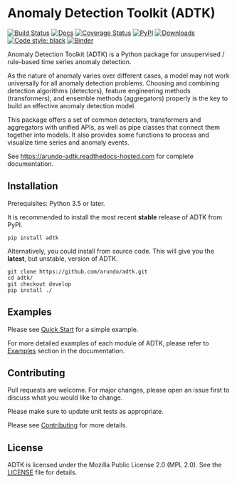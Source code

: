 # Anomaly Detection Toolkit (ADTK)

[![Build Status](https://travis-ci.com/arundo/adtk.svg?branch=master)](https://travis-ci.com/arundo/adtk)
[![Docs](https://readthedocs.com/projects/arundo-adtk/badge/?version=stable)](https://arundo-adtk.readthedocs-hosted.com)
[![Coverage Status](https://coveralls.io/repos/github/arundo/adtk/badge.svg?branch=master&service=github)](https://coveralls.io/github/arundo/adtk?branch=master)
[![PyPI](https://img.shields.io/pypi/v/adtk)](https://pypi.org/project/adtk/)
[![Downloads](https://pepy.tech/badge/adtk)](https://pepy.tech/project/adtk)
[![Code style: black](https://img.shields.io/badge/code%20style-black-000000.svg)](https://github.com/psf/black)
[![Binder](https://mybinder.org/badge_logo.svg)](https://mybinder.org/v2/gh/arundo/adtk/tags/v0.5.2?filepath=docs%2Fnotebooks%2Fdemo.ipynb)


Anomaly Detection Toolkit (ADTK) is a Python package for unsupervised /
rule-based time series anomaly detection.

As the nature of anomaly varies over different cases, a model may not work
universally for all anomaly detection problems. Choosing and combining
detection algorithms (detectors), feature engineering methods (transformers),
and ensemble methods (aggregators) properly is the key to build an effective
anomaly detection model.

This package offers a set of common detectors, transformers and aggregators
with unified APIs, as well as pipe classes that connect them together into
models. It also provides some functions to process and visualize time series
and anomaly events.

See https://arundo-adtk.readthedocs-hosted.com for complete documentation.

## Installation

Prerequisites: Python 3.5 or later.

It is recommended to install the most recent **stable** release of ADTK from PyPI.

```shell
pip install adtk
```

Alternatively, you could install from source code. This will give you the **latest**, but unstable, version of ADTK.

```shell
git clone https://github.com/arundo/adtk.git
cd adtk/
git checkout develop
pip install ./
```

## Examples

Please see [Quick Start](https://arundo-adtk.readthedocs-hosted.com/en/stable/quickstart.html) for a simple example.

For more detailed examples of each module of ADTK, please refer to
[Examples](https://arundo-adtk.readthedocs-hosted.com/en/stable/examples.html)
section in the documentation.

## Contributing

Pull requests are welcome. For major changes, please open an issue first to
discuss what you would like to change.

Please make sure to update unit tests as appropriate.

Please see [Contributing](https://arundo-adtk.readthedocs-hosted.com/en/stable/developer.html) for more details.


## License

ADTK is licensed under the Mozilla Public License 2.0 (MPL 2.0). See the
[LICENSE](LICENSE) file for details.
